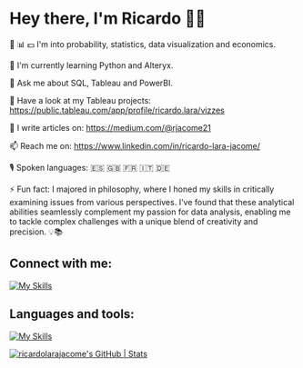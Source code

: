 # Hey there, I'm Ricardo 🖖🏼


🎲 📊 💵 I'm into probability, statistics, data visualization and economics.

🌱 I'm currently learning Python and Alteryx.

💬 Ask me about SQL, Tableau and PowerBI.

👀 Have a look at my Tableau projects: https://public.tableau.com/app/profile/ricardo.lara/vizzes

📝 I write articles on: https://medium.com/@rjacome21

📫 Reach me on: https://www.linkedin.com/in/ricardo-lara-jacome/

🎙️ Spoken languages: 🇪🇸 🇬🇧 🇫🇷 🇮🇹 🇩🇪

⚡ Fun fact: I majored in philosophy, where I honed my skills in critically examining issues from various perspectives. I've found that these analytical abilities seamlessly complement my passion for data analysis, enabling me to tackle complex challenges with a unique blend of creativity and precision. 💡📚


## Connect with me:
[![My Skills](https://skillicons.dev/icons?i=linkedin,&perline=2)](https://www.linkedin.com/in/ricardo-lara-jacome/)



## Languages and tools:
[![My Skills](https://skillicons.dev/icons?i=postgres,py,github,gcp,docker,anaconda,&perline=6)](https://skillicons.dev)


[![ricardolarajacome's GitHub | Stats](https://stats.quine.sh/ricardolarajacome/github?theme=dark)](https://quine.sh?utm_source=widgets&utm_campaign=ricardolarajacome)


